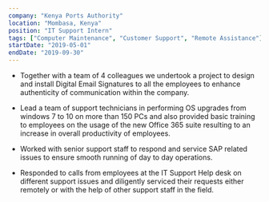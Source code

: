 ```yaml
---
company: "Kenya Ports Authority"
location: "Mombasa, Kenya"
position: "IT Support Intern"
tags: ["Computer Maintenance", "Customer Support", "Remote Assistance"]
startDate: "2019-05-01"
endDate: "2019-09-30"
---
```


- Together with a team of 4 colleagues we undertook a project to design and install Digital Email
  Signatures to all the employees to enhance authenticity of communication within the company.</p>

* Lead a team of support technicians in performing OS upgrades from windows 7 to 10 on more
  than 150 PCs and also provided basic training to employees on the usage of the new Office 365
  suite resulting to an increase in overall productivity of employees.</p>

* Worked with senior support staff to respond and service SAP related issues to ensure smooth
  running of day to day operations.</p>

* Responded to calls from employees at the IT Support Help desk on different support issues and
  diligently serviced their requests either remotely or with the help of other support staff in the
  field.</p>
